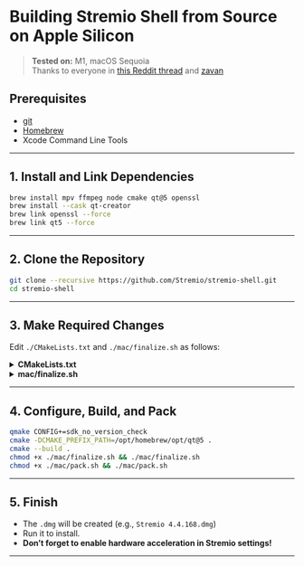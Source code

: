 # Building Stremio Shell from Source on Apple Silicon

> **Tested on:** M1, macOS Sequoia  
> Thanks to everyone in [this Reddit thread](https://www.reddit.com/r/Stremio/comments/15gijoq/stremio_for_apple_silicon_m1_m2_etc/) and [zavan](https://github.com/zavan)

## Prerequisites

- [git](https://git-scm.com/)
- [Homebrew](https://brew.sh/)
- Xcode Command Line Tools

---

## 1. Install and Link Dependencies

```sh
brew install mpv ffmpeg node cmake qt@5 openssl
brew install --cask qt-creator
brew link openssl --force
brew link qt5 --force
```

---

## 2. Clone the Repository

```sh
git clone --recursive https://github.com/Stremio/stremio-shell.git
cd stremio-shell
```

---

## 3. Make Required Changes

Edit `./CMakeLists.txt` and `./mac/finalize.sh` as follows:

<details>
<summary><strong>CMakeLists.txt</strong></summary>

```diff
@@ -44,10 +44,10 @@ endif()
 if(APPLE)
   list(APPEND SOURCES images/stremio.icns)
   set_source_files_properties(images/stremio.icns PROPERTIES MACOSX_PACKAGE_LOCATION "Resources")
-  set(MPV_LIBRARY_mpv ${CMAKE_CURRENT_SOURCE_DIR}/deps/lib/libmpv.dylib)
+  set(MPV_LIBRARY_mpv /opt/homebrew/opt/mpv/lib/libmpv.dylib)
   set(CMAKE_EXE_LINKER_FLAGS "${CMAKE_EXE_LINKER_FLAGS} -Wl,-rpath,@executable_path/../Frameworks")
   add_definitions("-pipe")
-  set(CMAKE_CXX_FLAGS "${CMAKE_CXX_FLAGS} -stdlib=libc++ -arch x86_64")
+  set(CMAKE_CXX_FLAGS "${CMAKE_CXX_FLAGS} -stdlib=libc++ -arch arm64")
   set(ENV{OPENSSL_ROOT_DIR} $ENV{OPENSSL_BIN_PATH})
 endif()
```
</details>

<details>
<summary><strong>mac/finalize.sh</strong></summary>

```diff
@@ -6,20 +6,14 @@ TAG=${1:-master}
 
 DEST_DIR=./stremio.app/Contents/MacOS
 
-cp ./mac/ffmpeg $DEST_DIR/
-cp ./mac/ffprobe $DEST_DIR/
-cp $(which node) $DEST_DIR/
+cp -f $(which ffmpeg) $DEST_DIR/
+cp -f $(which ffprobe) $DEST_DIR/
+cp -f $(which node) $DEST_DIR/
 chmod +w $DEST_DIR/ffmpeg
 chmod +w $DEST_DIR/ffprobe
 chmod +w $DEST_DIR/node
 
 mkdir -p ./stremio.app/Contents/Frameworks
-cp ./deps/libmpv/mac/lib/*.dylib ./stremio.app/Contents/Frameworks/
-
-# https://bugreports.qt.io/browse/QTBUG-57265
-# you don't want to be using always-overwrite in any version until Qt 5.11.3
-macdeployqt ./stremio.app -executable=./stremio.app/Contents/MacOS/ffmpeg -executable=./stremio.app/Contents/MacOS/ffprobe -executable=./stremio.app/Contents/MacOS/node
 
 SHELL_VERSION=$(git grep -hoP '^\s*VERSION\s*=\s*\K.*$' HEAD -- stremio.pro)
 curl $(cat ./server-url.txt) > $DEST_DIR/server.js
-# ./mac/fix_osx_deps.sh "./stremio.app/Contents/Frameworks" "@executable_path/../Frameworks"
```
</details>

---

## 4. Configure, Build, and Pack

```sh
qmake CONFIG+=sdk_no_version_check
cmake -DCMAKE_PREFIX_PATH=/opt/homebrew/opt/qt@5 .
cmake --build .
chmod +x ./mac/finalize.sh && ./mac/finalize.sh
chmod +x ./mac/pack.sh && ./mac/pack.sh
```

---

## 5. Finish

- The `.dmg` will be created (e.g., `Stremio 4.4.168.dmg`)
- Run it to install.
- **Don’t forget to enable hardware acceleration in Stremio settings!**

---

